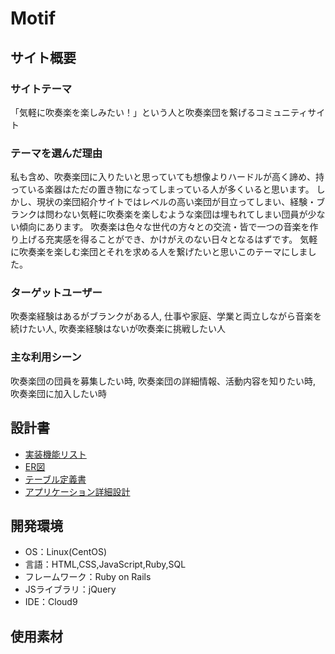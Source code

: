 # Motif

## サイト概要
### サイトテーマ
「気軽に吹奏楽を楽しみたい！」という人と吹奏楽団を繋げるコミュニティサイト

### テーマを選んだ理由
私も含め、吹奏楽団に入りたいと思っていても想像よりハードルが高く諦め、持っている楽器はただの置き物になってしまっている人が多くいると思います。
しかし、現状の楽団紹介サイトではレベルの高い楽団が目立ってしまい、経験・ブランクは問わない気軽に吹奏楽を楽しむような楽団は埋もれてしまい団員が少ない傾向にあります。
吹奏楽は色々な世代の方々との交流・皆で一つの音楽を作り上げる充実感を得ることができ、かけがえのない日々となるはずです。
気軽に吹奏楽を楽しむ楽団とそれを求める人を繋げたいと思いこのテーマにしました。


### ターゲットユーザー
吹奏楽経験はあるがブランクがある人, 仕事や家庭、学業と両立しながら音楽を続けたい人, 吹奏楽経験はないが吹奏楽に挑戦したい人

### 主な利用シーン
吹奏楽団の団員を募集したい時, 吹奏楽団の詳細情報、活動内容を知りたい時, 吹奏楽団に加入したい時

## 設計書
* [実装機能リスト](https://docs.google.com/spreadsheets/d/1YAH_80EUZsWAXSVEm7rtB3Sma8wIopxUBXCJJtmm3HY/edit#gid=885378170)
* [ER図](https://app.diagrams.net/#G16opNgcvgaY9UDQQ8FgwpZeL8mwJPl8SJ)
* [テーブル定義書](https://docs.google.com/spreadsheets/d/1nDoXTThFz974PyZmRG5ikEvBz_R3cN-x850YFPxO_o8/edit#gid=1186184812)
* [アプリケーション詳細設計](https://docs.google.com/spreadsheets/d/1CsCPjXOjxOvr_0G50RrDxFicw8YNdT-IHDbScUi2r2M/edit#gid=1728893629)

## 開発環境
- OS：Linux(CentOS)
- 言語：HTML,CSS,JavaScript,Ruby,SQL
- フレームワーク：Ruby on Rails
- JSライブラリ：jQuery
- IDE：Cloud9

## 使用素材
